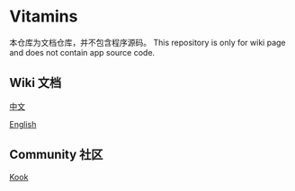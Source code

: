 # Vitamins
本仓库为文档仓库，并不包含程序源码。
This repository is only for wiki page and does not contain app source code.

## Wiki 文档
[中文](https://de3iar.github.io/Vitamins/?lang=zh-CN)

[English](https://de3iar.github.io/Vitamins/?lang=en)

## Community 社区
[Kook](https://kook.top/aQn4aE)
